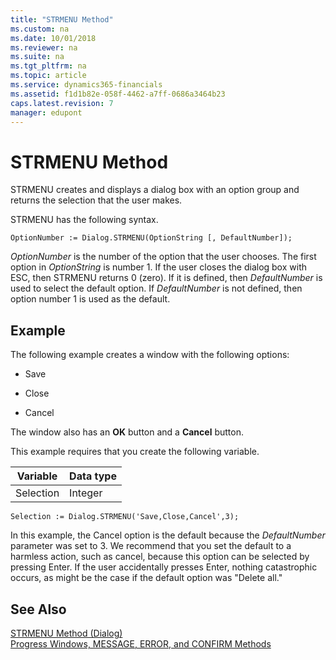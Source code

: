 ```yaml
---
title: "STRMENU Method"
ms.custom: na
ms.date: 10/01/2018
ms.reviewer: na
ms.suite: na
ms.tgt_pltfrm: na
ms.topic: article
ms.service: dynamics365-financials
ms.assetid: f1d1b82e-058f-4462-a7ff-0686a3464b23
caps.latest.revision: 7
manager: edupont
---
```


 

# STRMENU Method
STRMENU creates and displays a dialog box with an option group and returns the selection that the user makes.  
  
 STRMENU has the following syntax.  
  
```  
OptionNumber := Dialog.STRMENU(OptionString [, DefaultNumber]);  
```  
  
 *OptionNumber* is the number of the option that the user chooses. The first option in *OptionString* is number 1. If the user closes the dialog box with ESC, then STRMENU returns 0 \(zero\). If it is defined, then *DefaultNumber* is used to select the default option. If *DefaultNumber* is not defined, then option number 1 is used as the default.  
  
## Example  
 The following example creates a window with the following options:  
  
-   Save  
  
-   Close  
  
-   Cancel  
  
 The window also has an **OK** button and a **Cancel** button.  
  
 This example requires that you create the following variable.  
  
|Variable|Data type|  
|--------------|---------------|  
|Selection|Integer|  
  
```  
Selection := Dialog.STRMENU('Save,Close,Cancel',3);  
```  
  
 In this example, the Cancel option is the default because the *DefaultNumber* parameter was set to 3. We recommend that you set the default to a harmless action, such as cancel, because this option can be selected by pressing Enter. If the user accidentally presses Enter, nothing catastrophic occurs, as might be the case if the default option was "Delete all."  
  
## See Also  
 [STRMENU Method \(Dialog\)](devenv-STRMENU-Method-Dialog.md)   
 [Progress Windows, MESSAGE, ERROR, and CONFIRM Methods](../devenv-progress-windows-message-error-and-confirm-methods.md)